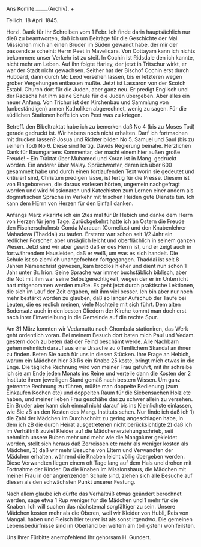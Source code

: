 Ans Komite._____(Archiv). +

 Tellich. 18 April 1845.

Herzl. Dank für Ihr Schreiben vom 1 Febr. Ich finde darin hauptsächlich nur dieß zu beantworten, daß ich um Beiträge für die Geschichte der Mal. Missionen mich an einen Bruder im Süden gewandt habe, der mir der passendste scheint: Herrn Peet in Mavelicara. Von Cottayam kann ich nichts bekommen: unser Verkehr ist zu steif. In Cochin ist Ridsdale den ich kannte, nicht mehr am Leben. Auf ihn folgte Harley, der jetzt in Tritschur wirkt, er war der Stadt nicht gewachsen. Seither hat der Bischof Cochin erst durch Hubbard, dann durch Mc Leod versehen lassen, bis er letzteren wegen grober Vergehungen entlassen mußte. Jetzt ist Lassaron von der Scotch Establ. Church dort für die Juden, aber ganz neu. Er predigt Englisch und der Radscha hat ihm seine Schule für die Juden übergeben. Aber alles ein neuer Anfang. Von Trichur ist den Kirchenbau und Sammlung von (unbeständigen) armen Katholiken abgerechnet, wenig zu sagen. Für die südlichen Stationen hoffe ich von Peet was zu kriegen.

Betreff. den Bibeltraktat habe ich zu bemerken daß No 4 (bis zu Moses Tod) gerade gedruckt ist. Wir habens noch nicht erhalten. Darf ich fortmachen mit drucken lassen? Josua und Richter bilden No 5. Samuel und Saul (bis zu seinem Tod) No 6. Diese sind fertig. Davids Regierung beinahe. Herzlichen Dank für Baumgartens Kommentar, der macht einem hier außen große Freude! - Ein Traktat über Muhamed und Koran ist in Mang. gedruckt worden. Ein anderer über Malay. Sprüchworter, deren ich über 600 gesammelt habe und durch einen fortlaufenden Text worin sie gedeutet und kritisiert sind, Christum predigen lasse, ist fertig für die Presse. Diesem ist von Eingeborenen, die daraus vorlesen hörten, ungemein nachgefragt worden und wird Missionaren und Katechisten zum Lernen einer andern als dogmatischen Sprache im Verkehr mit frischen Heiden gute Dienste tun. Ich kann dem HErrn von Herzen für den Einfall danken.

Anfangs März vikarirte ich ein 2tes mal für Br Hebich und danke dem Herrn von Herzen für jene Tage. Zurückgekehrt hatte ich an Ostern die Freude den Fischerschulmstr Conda Maracan (Cornelius) und den Knabenlehrer Mahadeva (Thaddai) zu taufen. Ersterer war schon seit 1/2 Jahr ein redlicher Forscher, aber unsäglich leicht und oberflächlich in seinem ganzen Wesen. Jetzt sind wir aber gewiß daß er des Herrn ist, und er zeigt auch in fortwährendem Hausleiden, daß er weiß, um was es sich handelt. Die Schule ist so ziemlich unangefochten fortgegangen. Thaddai ist seit 8 Jahren Namenchrist gewesen, kam brodlos hieher und dient nun schon 1 Jahr unter Br. Irion. Seine Sprache war immer buchstäblich biblisch, aber die Not mit ihm war seine Selbstgerechtigkeit, wegen der er im Unterricht hart mitgenommen werden mußte. Es geht jetzt durch praktische Lektionen, die sich im Lauf der Zeit ergaben, mit ihm viel besser. Ich bin aber nur noch mehr bestärkt worden zu glauben, daß so langer Aufschub der Taufe bei Leuten, die es redlich meinen, viele Nachteile mit sich führt. Dem alten Bodensatz auch in den besten Gliedern der Kirche kommt man doch erst nach ihrer Einverleibung in die Gemeinde auf die rechte Spur.

Am 31 März konnten wir Vedamuttu nach Chombala stationiren, das Werk geht ordentlich voran. Bei meinem Besuch dort baten mich Paul und Vedam. gestern doch zu beten daß der Feind beschämt werde. Alle Nachbarn gehen nehmlich darauf aus eine Ursache zu öffentlichem Skandal an ihnen zu finden. Beten Sie auch für uns in diesen Stücken. Ihre Frage an Hebich, warum ein Mädchen hier 33 Rs ein Knabe 25 koste, bringt mich etwas in die Enge. Die tägliche Rechnung wird von meiner Frau geführt, mit ihr schreibe ich sie am Ende jeden Monats ins Reine und verteile dann die Kosten der 2 Institute ihrem jeweiligen Stand gemäß nach bestem Wissen. Um ganz getrennte Rechnung zu führen, müßte man doppelte Bedienung (zum Einkaufen Kochen etc) und doppelten Raum für die Siebensachen Holz etc haben, und meiner lieben Frau geschähe das zu schwer allein zu versehen. Ein Bruder aber kann sich einmal nicht darauf bis ins Kleinlichste einlassen, wie Sie zB an den Kosten des Mang. Instituts sehen. Nur finde ich daß ich 1) die Zahl der Mädchen im Durchschnitt zu gering angeschlagen habe, in dem ich zB die durch Heirat ausgetretenen nicht berücksichtigte 2) daß ich im Verhältniß zuviel Kleider auf die Mädchenerziehung schrieb, seit nehmlich unsere Buben mehr und mehr wie die Mangalurer gekleidet werden, stellt sich heraus daß Zerreissen etc mehr als weniger kosten als Mädchen, 3) daß wir mehr Besuche von Eltern und Verwandten der Mädchen erhalten, während die Knaben leicht völlig übergeben werden. Diese Verwandten liegen einem oft Tage lang auf dem Hals und drohen mit Fortnahme der Kinder. Da die Knaben im Missionshaus, die Mädchen mit meiner Frau in der angrenzenden Schule sind, ziehen sich alle Besuche auf diesen als den schwächsten Punkt unserer Festung.

Nach allem glaube ich dürfte das Verhältniß etwas geändert berechnet werden, sage etwa 1 Rup weniger für die Mädchen und 1 mehr für die Knaben. Ich will suchen das nächstemal sorgfältiger zu sein. Unsere Mädchen kosten mehr als die Oberen, weil wir Kleider von Hubli, Reis von Mangal. haben und Fleisch hier teurer ist als sonst irgendwo. Die gemeinen Lebensbedürfnisse sind im Oberland bei weitem am (billigsten) wohlfeilsten.

Uns Ihrer Fürbitte anempfehlend
 Ihr gehorsam
 H. Gundert.

